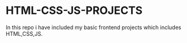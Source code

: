 # HTML-CSS-JS-PROJECTS
In this repo i have included my basic frontend projects which includes HTML,CSS,JS.

